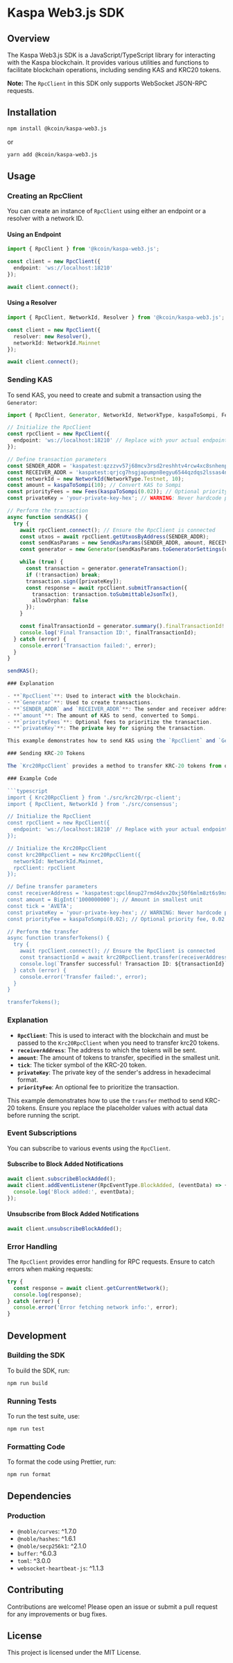 # Kaspa Web3.js SDK

## Overview

The Kaspa Web3.js SDK is a JavaScript/TypeScript library for interacting with the Kaspa blockchain. It provides various utilities and functions to facilitate blockchain operations, including sending KAS and KRC20 tokens.

**Note:** The `RpcClient` in this SDK only supports WebSocket JSON-RPC requests.

## Installation

```sh
npm install @kcoin/kaspa-web3.js
```

or

```sh
yarn add @kcoin/kaspa-web3.js
```

## Usage

### Creating an RpcClient

You can create an instance of `RpcClient` using either an endpoint or a resolver with a network ID.

#### Using an Endpoint

```typescript
import { RpcClient } from '@kcoin/kaspa-web3.js';

const client = new RpcClient({
  endpoint: 'ws://localhost:18210'
});

await client.connect();
```

#### Using a Resolver

```typescript
import { RpcClient, NetworkId, Resolver } from '@kcoin/kaspa-web3.js';

const client = new RpcClient({
  resolver: new Resolver(),
  networkId: NetworkId.Mainnet
});

await client.connect();
```

### Sending KAS

To send KAS, you need to create and submit a transaction using the `Generator`:

```typescript
import { RpcClient, Generator, NetworkId, NetworkType, kaspaToSompi, Fees, SendKasParams } from '@kcoin/kaspa-web3.js';

// Initialize the RpcClient
const rpcClient = new RpcClient({
  endpoint: 'ws://localhost:18210' // Replace with your actual endpoint
});

// Define transaction parameters
const SENDER_ADDR = 'kaspatest:qzzzvv57j68mcv3rsd2reshhtv4rcw4xc8snhenp2k4wu4l30jfjxlgfr8qcz';
const RECEIVER_ADDR = 'kaspatest:qrjcg7hsgjapumpn8egyu6544qzdqs2lssas4nfwewl55lnenr5pyzd7cmyx6';
const networkId = new NetworkId(NetworkType.Testnet, 10);
const amount = kaspaToSompi(10); // Convert KAS to Sompi
const priorityFees = new Fees(kaspaToSompi(0.02)); // Optional priority fee
const privateKey = 'your-private-key-hex'; // WARNING: Never hardcode private keys in production code

// Perform the transaction
async function sendKAS() {
  try {
    await rpcClient.connect(); // Ensure the RpcClient is connected
    const utxos = await rpcClient.getUtxosByAddress(SENDER_ADDR);
    const sendKasParams = new SendKasParams(SENDER_ADDR, amount, RECEIVER_ADDR, networkId, priorityFees);
    const generator = new Generator(sendKasParams.toGeneratorSettings(utxos));

    while (true) {
      const transaction = generator.generateTransaction();
      if (!transaction) break;
      transaction.sign([privateKey]);
      const response = await rpcClient.submitTransaction({
        transaction: transaction.toSubmittableJsonTx(),
        allowOrphan: false
      });
    }

    const finalTransactionId = generator.summary().finalTransactionId!.toHex();
    console.log('Final Transaction ID:', finalTransactionId);
  } catch (error) {
    console.error('Transaction failed:', error);
  }
}

sendKAS();

### Explanation

- **`RpcClient`**: Used to interact with the blockchain.
- **`Generator`**: Used to create transactions.
- **`SENDER_ADDR` and `RECEIVER_ADDR`**: The sender and receiver addresses.
- **`amount`**: The amount of KAS to send, converted to Sompi.
- **`priorityFees`**: Optional fees to prioritize the transaction.
- **`privateKey`**: The private key for signing the transaction.

This example demonstrates how to send KAS using the `RpcClient` and `Generator`. Ensure you replace the placeholder values with actual data before running the script.

### Sending KRC-20 Tokens

The `Krc20RpcClient` provides a method to transfer KRC-20 tokens from one address to another. Below is an example of how to use the `transfer` method.

### Example Code

```typescript
import { Krc20RpcClient } from './src/krc20/rpc-client';
import { RpcClient, NetworkId } from './src/consensus';

// Initialize the RpcClient
const rpcClient = new RpcClient({
  endpoint: 'ws://localhost:18210' // Replace with your actual endpoint
});

// Initialize the Krc20RpcClient
const krc20RpcClient = new Krc20RpcClient({
  networkId: NetworkId.Mainnet,
  rpcClient: rpcClient
});

// Define transfer parameters
const receiverAddress = 'kaspatest:qpcl6nup27rmd4dvx20xj50f6mlm8zt6s9nxznlwvjspfzy9v4rxvfkug838j';
const amount = BigInt('1000000000'); // Amount in smallest unit
const tick = 'AVETA';
const privateKey = 'your-private-key-hex'; // WARNING: Never hardcode private keys in production code
const priorityFee = kaspaToSompi(0.02); // Optional priority fee, 0.02 KAS

// Perform the transfer
async function transferTokens() {
  try {
    await rpcClient.connect(); // Ensure the RpcClient is connected
    const transactionId = await krc20RpcClient.transfer(receiverAddress, amount, tick, privateKey, priorityFee);
    console.log(`Transfer successful! Transaction ID: ${transactionId}`);
  } catch (error) {
    console.error('Transfer failed:', error);
  }
}

transferTokens();
```

### Explanation

- **`RpcClient`**: This is used to interact with the blockchain and must be passed to the `Krc20RpcClient` when you need to transfer krc20 tokens.
- **`receiverAddress`**: The address to which the tokens will be sent.
- **`amount`**: The amount of tokens to transfer, specified in the smallest unit.
- **`tick`**: The ticker symbol of the KRC-20 token.
- **`privateKey`**: The private key of the sender's address in hexadecimal format.
- **`priorityFee`**: An optional fee to prioritize the transaction.

This example demonstrates how to use the `transfer` method to send KRC-20 tokens. Ensure you replace the placeholder values with actual data before running the script.

### Event Subscriptions

You can subscribe to various events using the `RpcClient`.

#### Subscribe to Block Added Notifications

```typescript
await client.subscribeBlockAdded();
await client.addEventListener(RpcEventType.BlockAdded, (eventData) => {
  console.log('Block added:', eventData);
});
```

#### Unsubscribe from Block Added Notifications

```typescript
await client.unsubscribeBlockAdded();
```

### Error Handling

The `RpcClient` provides error handling for RPC requests. Ensure to catch errors when making requests:

```typescript
try {
  const response = await client.getCurrentNetwork();
  console.log(response);
} catch (error) {
  console.error('Error fetching network info:', error);
}
```

## Development

### Building the SDK

To build the SDK, run:

```sh
npm run build
```

### Running Tests

To run the test suite, use:

```sh
npm run test
```

### Formatting Code

To format the code using Prettier, run:

```sh
npm run format
```

## Dependencies

### Production

- `@noble/curves`: ^1.7.0
- `@noble/hashes`: ^1.6.1
- `@noble/secp256k1`: ^2.1.0
- `buffer`: ^6.0.3
- `toml`: ^3.0.0
- `websocket-heartbeat-js`: ^1.1.3

## Contributing

Contributions are welcome! Please open an issue or submit a pull request for any improvements or bug fixes.

## License

This project is licensed under the MIT License.
